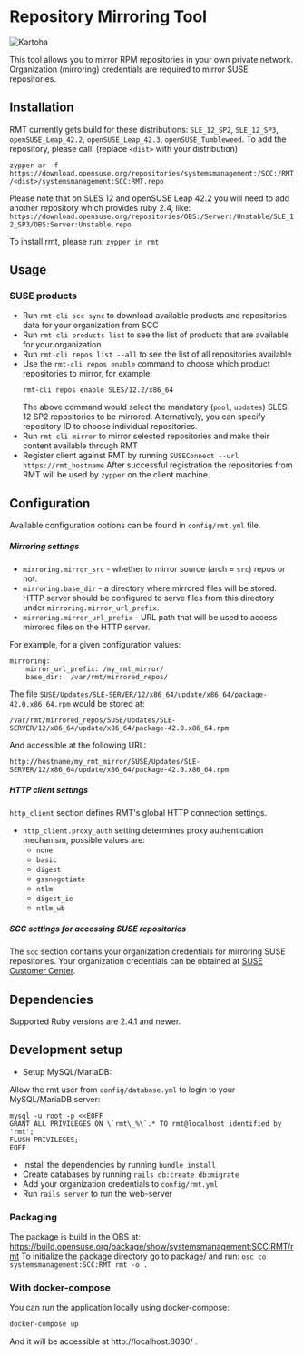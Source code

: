 # Repository Mirroring Tool
![Kartoha](https://travis-ci.org/SUSE/rmt.svg?branch=master)

This tool allows you to mirror RPM repositories in your own private network.
Organization (mirroring) credentials are required to mirror SUSE repositories.

## Installation

RMT currently gets build for these distributions: `SLE_12_SP2`, `SLE_12_SP3`, `openSUSE_Leap_42.2`, `openSUSE_Leap_42.3`, `openSUSE_Tumbleweed`.
To add the repository, please call: (replace `<dist>` with your distribution)

`zypper ar -f https://download.opensuse.org/repositories/systemsmanagement:/SCC:/RMT/<dist>/systemsmanagement:SCC:RMT.repo`

Please note that on SLES 12 and openSUSE Leap 42.2 you will need to add another repository which provides ruby 2.4, like:
`https://download.opensuse.org/repositories/OBS:/Server:/Unstable/SLE_12_SP3/OBS:Server:Unstable.repo`

To install rmt, please run: `zypper in rmt`

## Usage

### SUSE products

* Run `rmt-cli scc sync` to download available products and repositories data for your organization from SCC
* Run `rmt-cli products list` to see the list of products that are available for your organization
* Run `rmt-cli repos list --all` to see the list of all repositories available
* Use the `rmt-cli repos enable` command to choose which product repositories to mirror, for example:
  ```
  rmt-cli repos enable SLES/12.2/x86_64
  ```
  The above command would select the mandatory (`pool`, `updates`) SLES 12 SP2 repositories to be mirrored.
  Alternatively, you can specify repository ID to choose individual repositories.
* Run `rmt-cli mirror` to mirror selected repositories and make their content available through RMT
* Register client against RMT by running `SUSEConnect --url https://rmt_hostname`
  After successful registration the repositories from RMT will be used by `zypper` on the client machine.

## Configuration

Available configuration options can be found in `config/rmt.yml` file.

##### Mirroring settings

- `mirroring.mirror_src` - whether to mirror source (arch = `src`) repos or not.
- `mirroring.base_dir` - a directory where mirrored files will be stored. HTTP server should be configured to serve files from this directory under `mirroring.mirror_url_prefix`.
- `mirroring.mirror_url_prefix` - URL path that will be used to access mirrored files on the HTTP server.

For example, for a given configuration values:
```
mirroring:
    mirror_url_prefix: /my_rmt_mirror/
    base_dir:  /var/rmt/mirrored_repos/
```

The file `SUSE/Updates/SLE-SERVER/12/x86_64/update/x86_64/package-42.0.x86_64.rpm` would be stored at:

`/var/rmt/mirrored_repos/SUSE/Updates/SLE-SERVER/12/x86_64/update/x86_64/package-42.0.x86_64.rpm`

And accessible at the following URL:

`http://hostname/my_rmt_mirror/SUSE/Updates/SLE-SERVER/12/x86_64/update/x86_64/package-42.0.x86_64.rpm`

##### HTTP client settings

`http_client` section defines RMT's global HTTP connection settings.

- `http_client.proxy_auth` setting determines proxy authentication mechanism, possible values are:
    * `none`
    * `basic`
    * `digest`
    * `gssnegotiate`
    * `ntlm`
    * `digest_ie`
    * `ntlm_wb`

##### SCC settings for accessing SUSE repositories

The `scc` section contains your organization credentials for mirroring SUSE repositories.
Your organization credentials can be obtained at [SUSE Customer Center](https://scc.suse.com).

## Dependencies

Supported Ruby versions are 2.4.1 and newer.

## Development setup

* Setup MySQL/MariaDB:

Allow the rmt user from `config/database.yml` to login to your MySQL/MariaDB server:

```
mysql -u root -p <<EOFF
GRANT ALL PRIVILEGES ON \`rmt\_%\`.* TO rmt@localhost identified by 'rmt';
FLUSH PRIVILEGES;
EOFF
```

* Install the dependencies by running `bundle install`
* Create databases by running `rails db:create db:migrate`
* Add your organization credentials to `config/rmt.yml`
* Run `rails server` to run the web-server

### Packaging

The package is build in the OBS at: https://build.opensuse.org/package/show/systemsmanagement:SCC:RMT/rmt
To initialize the package directory go to package/ and run: `osc co systemsmanagement:SCC:RMT rmt -o .`

### With docker-compose

You can run the application locally using docker-compose:

```bash
docker-compose up
```

And it will be accessible at http://localhost:8080/ .
